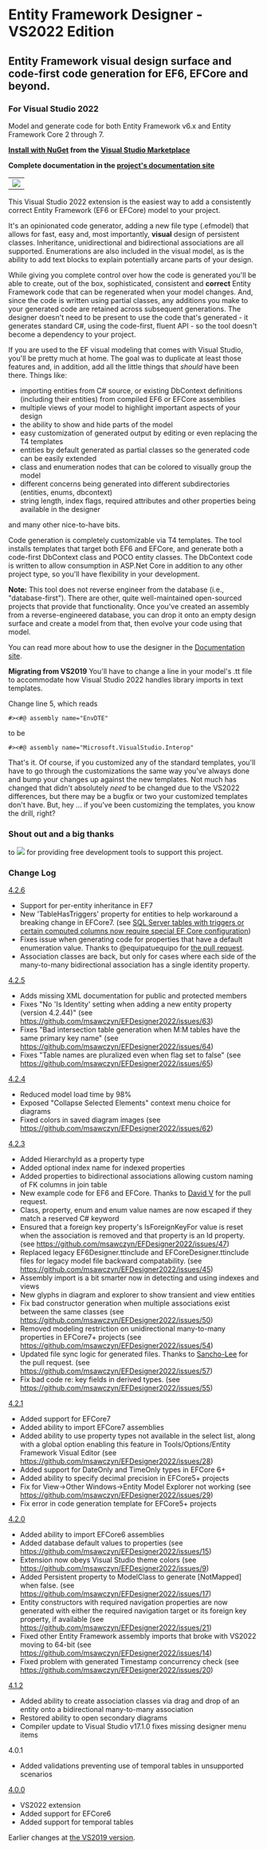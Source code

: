 # Entity Framework Designer - VS2022 Edition

## Entity Framework visual design surface and code-first code generation for EF6, EFCore and beyond.

### For Visual Studio 2022

Model and generate code for both Entity Framework v6.x and Entity Framework Core 2 through 7.

**[Install with NuGet](https://docs.microsoft.com/en-us/visualstudio/ide/finding-and-using-visual-studio-extensions) from the [Visual Studio Marketplace](https://marketplace.visualstudio.com/items?itemName=michaelsawczyn.EFDesigner2022)** 

**Complete documentation in the [project's documentation site](https://msawczyn.github.io/EFDesigner/)**

<table><tbody><tr><td>
<img src="https://msawczyn.github.io/EFDesigner/images/Designer.jpg">
</td></tr></tbody></table>

This Visual Studio 2022 extension is the easiest way to add a consistently correct Entity Framework (EF6 or EFCore) model to your project. 

It's an opinionated code generator, adding a new file type (.efmodel) that allows for fast, easy and, most importantly, **visual** design 
of persistent classes. Inheritance, unidirectional and bidirectional associations are all supported. Enumerations are also included in 
the visual model, as is the ability to add text blocks to explain potentially arcane parts of your design.

While giving you complete control over how the code is generated you'll be able to create, out of the box, sophisticated, 
consistent and **correct** Entity Framework code that can be regenerated when your model changes. And, since the code is written using 
partial classes, any additions you make to your generated code are retained across subsequent generations.
The designer doesn't need to be present to use the code that's generated - it generates standard C#, using the code-first, fluent API - so the tool doesn't
become a dependency to your project.

If you are used to the EF visual modeling that comes with Visual Studio, you'll be pretty much at home.
The goal was to duplicate at least those features and, in addition, 
add all the little things that *should* have been there. Things like: 
*   importing entities from C# source, or existing DbContext definitions (including their entities) from compiled EF6 or EFCore assemblies
*   multiple views of your model to highlight important aspects of your design
*   the ability to show and hide parts of the model
*   easy customization of generated output by editing or even replacing the T4 templates
*   entities by default generated as partial classes so the generated code can be easily extended
*   class and enumeration nodes that can be colored to visually group the model
*   different concerns being generated into different subdirectories (entities, enums, dbcontext)
*   string length, index flags, required attributes and other properties being available in the designer

and many other nice-to-have bits.

Code generation is completely customizable via T4 templates. The tool installs templates that 
target both EF6 and EFCore, and generate both a code-first DbContext class and 
POCO entity classes. The DbContext code is written to allow consumption in 
ASP.Net Core in addition to any other project type, so you'll have flexibility in your development.

**Note:** This tool does not reverse engineer from the database (i.e., "database-first"). There are other, quite well-maintained 
open-sourced projects that provide that functionality. Once you've created an assembly from a reverse-engineered database,
you can drop it onto an empty design surface and create a model from that, then evolve your code using that model.

You can read more about how to use the designer in the [Documentation site](https://msawczyn.github.io/EFDesigner/).

**Migrating from VS2019**
You'll have to change a line in your model's <modelname>.tt file to accommodate how Visual Studio 2022 handles library imports in text templates.

Change line 5, which reads
```
#><#@ assembly name="EnvDTE"
```
to be
```
#><#@ assembly name="Microsoft.VisualStudio.Interop"

```
That's it. Of course, if you customized any of the standard templates, you'll have to go through the customizations the same way you've always done and 
bump your changes up against the new templates. Not much has changed that didn't absolutely _need_ to be changed due to the VS2022 differences, but there
may be a bugfix or two your customized templates don't have. But, hey ... if you've been customizing the templates, you know the drill, right?

### Shout out and a big thanks
<!-- <table border="0" cellspacing="0" cellpadding="0" style="border:none">
<tr vstyle="center" style="border:none"><td>to</td><td><a href="https://www.jetbrains.com/?from=EFDesigner"><img src="https://msawczyn.github.io/EFDesigner/images/jetbrains-variant-2a.png"></a></td><td>for providing free development tools to support this project.</td></tr>
</table> -->
to <a href="https://www.jetbrains.com/?from=EFDesigner"><img src="https://msawczyn.github.io/EFDesigner/images/jetbrains-variant-2a.png"></a> for providing free development tools to support this project.

### Change Log
[4.2.6](https://github.com/msawczyn/EFDesigner2022/releases/download/v4.2.6/Sawczyn.EFDesigner.EFModel.DslPackage.vsix)
   - Support for per-entity inheritance in EF7
   - New 'TableHasTriggers' property for entities to help workaround a breaking change in EFCore7. (see [SQL Server tables with triggers or certain computed columns now require special EF Core configuration](https://learn.microsoft.com/en-us/ef/core/what-is-new/ef-core-7.0/breaking-changes?tabs=v7#sql-server-tables-with-triggers-or-certain-computed-columns-now-require-special-ef-core-configuration))
   - Fixes issue when generating code for properties that have a default enumeration value. Thanks to @equipatuequipo for [the pull request](https://github.com/msawczyn/EFDesigner2022/pull/72).
   - Association classes are back, but only for cases where each side of the many-to-many bidirectional association has a single identity property. 

[4.2.5](https://github.com/msawczyn/EFDesigner2022/releases/download/v4.2.5/Sawczyn.EFDesigner.EFModel.DslPackage.vsix)
   - Adds missing XML documentation for public and protected members
   - Fixes "No 'Is Identity' setting when adding a new entity property (version 4.2.44)" (see https://github.com/msawczyn/EFDesigner2022/issues/63)
   - Fixes "Bad intersection table generation when M:M tables have the same primary key name" (see https://github.com/msawczyn/EFDesigner2022/issues/64)
   - Fixes "Table names are pluralized even when flag set to false" (see https://github.com/msawczyn/EFDesigner2022/issues/65)

[4.2.4](https://github.com/msawczyn/EFDesigner2022/releases/download/v4.2.4/Sawczyn.EFDesigner.EFModel.DslPackage.vsix)
   - Reduced model load time by 98%
   - Exposed "Collapse Selected Elements" context menu choice for diagrams
   - Fixed colors in saved diagram images (see https://github.com/msawczyn/EFDesigner2022/issues/62)

[4.2.3](https://github.com/msawczyn/EFDesigner2022/releases/download/v4.2.3/Sawczyn.EFDesigner.EFModel.DslPackage.vsix)
   - Added HierarchyId as a property type
   - Added optional index name for indexed properties
   - Added properties to bidirectional associations allowing custom naming of FK columns in join table
   - New example code for EF6 and EFCore. Thanks to [David V](https://github.com/Opzet) for the pull request.
   - Class, property, enum and enum value names are now escaped if they match a reserved C# keyword
   - Ensured that a foreign key property's IsForeignKeyFor value is reset when the association is removed and that property is an Id property. (see https://github.com/msawczyn/EFDesigner2022/issues/47)
   - Replaced legacy EF6Designer.ttinclude and EFCoreDesigner.ttinclude files for legacy model file backward compatability. (see https://github.com/msawczyn/EFDesigner2022/issues/45)
   - Assembly import is a bit smarter now in detecting and using indexes and views
   - New glyphs in diagram and explorer to show transient and view entities
   - Fix bad constructor generation when multiple associations exist between the same classes (see https://github.com/msawczyn/EFDesigner2022/issues/50)
   - Removed modeling restriction on unidirectional many-to-many properties in EFCore7+ projects (see https://github.com/msawczyn/EFDesigner2022/issues/54)
   - Updated file sync logic for generated files. Thanks to [Sancho-Lee](https://github.com/Sancho-Lee) for the pull request. (see https://github.com/msawczyn/EFDesigner2022/issues/57)
   - Fix bad code re: key fields in derived types. (see https://github.com/msawczyn/EFDesigner2022/issues/55)

[4.2.1](https://github.com/msawczyn/EFDesigner2022/releases/download/v4.2.1/Sawczyn.EFDesigner.EFModel.DslPackage.vsix)
   - Added support for EFCore7
   - Added ability to import EFCore7 assemblies
   - Added ability to use property types not available in the select list, along with a global option enabling this feature in Tools/Options/Entity Framework Visual Editor (see https://github.com/msawczyn/EFDesigner2022/issues/28)
   - Added support for DateOnly and TimeOnly types in EFCore 6+
   - Added ability to specify decimal precision in EFCore5+ projects
   - Fix for View->Other Windows->Entity Model Explorer not working (see https://github.com/msawczyn/EFDesigner2022/issues/29)
   - Fix error in code generation template for EFCore5+ projects

[4.2.0](https://github.com/msawczyn/EFDesigner2022/releases/download/4.2.0/Sawczyn.EFDesigner.EFModel.DslPackage.vsix)
   - Added ability to import EFCore6 assemblies
   - Added database default values to properties (see https://github.com/msawczyn/EFDesigner2022/issues/15)
   - Extension now obeys Visual Studio theme colors (see https://github.com/msawczyn/EFDesigner2022/issues/9)
   - Added Persistent property to ModelClass to generate [NotMapped] when false.  (see https://github.com/msawczyn/EFDesigner2022/issues/17)
   - Entity constructors with required navigation properties are now generated with either the required navigation target or its foreign key property, if available (see https://github.com/msawczyn/EFDesigner2022/issues/21)
   - Fixed other Entity Framework assembly imports that broke with VS2022 moving to 64-bit (see https://github.com/msawczyn/EFDesigner2022/issues/14)
   - Fixed problem with generated Timestamp concurrency check (see https://github.com/msawczyn/EFDesigner2022/issues/20)

[4.1.2](https://github.com/msawczyn/EFDesigner2022/releases/download/v4.1.2/Sawczyn.EFDesigner.EFModel.DslPackage.vsix)
   - Added ability to create association classes via drag and drop of an entity onto a bidirectional many-to-many association
   - Restored ability to open secondary diagrams
   - Compiler update to Visual Studio v17.1.0 fixes missing designer menu items

4.0.1
   - Added validations preventing use of temporal tables in unsupported scenarios

[4.0.0](https://github.com/msawczyn/EFDesigner2022/releases/download/v4.0.0/Sawczyn.EFDesigner.EFModel.DslPackage.vsix)
   - VS2022 extension
   - Added support for EFCore6
   - Added support for temporal tables

Earlier changes at [the VS2019 version](https://github.com/msawczyn/EFDesigner).
